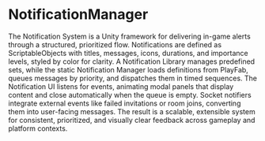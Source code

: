 # NotificationManager
The Notification System is a Unity framework for delivering in-game alerts through a structured, prioritized flow. Notifications are defined as ScriptableObjects with titles, messages, icons, durations, and importance levels, styled by color for clarity. A Notification Library manages predefined sets, while the static Notification Manager loads definitions from PlayFab, queues messages by priority, and dispatches them in timed sequences. The Notification UI listens for events, animating modal panels that display content and close automatically when the queue is empty. Socket notifiers integrate external events like failed invitations or room joins, converting them into user-facing messages. The result is a scalable, extensible system for consistent, prioritized, and visually clear feedback across gameplay and platform contexts.

